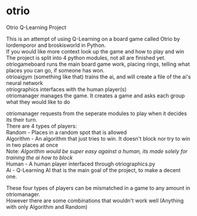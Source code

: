 # otrio
Otrio Q-Learning Project

This is an attempt of using Q-Learning on a board game called Otrio by lordemporor and broskisworld in Python.  
If you would like more context look up the game and how to play and win  
The project is split into 4 python modules, not all are finished yet.  
otriogameboard runs the main board game work, placing rings, telling what places you can go, if someone has won.  
otrioaigym (something like that) trains the ai, and will create a file of the ai's neural network  
otriographics interfaces with the human player(s)  
otriomanager manages the game. It creates a game and asks each group what they would like to do  
  
otriomanager requests from the seperate modules to play when it decides its their turn.  
There are 4 types of players:  
Random - Places in a random spot that is allowed  
Algorithm - An algorithm that just tries to win. It doesn't block nor try to win in two places at once  
 Note: *Algorithm would be super easy against a human, its made solely for training the ai how to block*  
Human - A human player interfaced through otriographics.py  
Ai - Q-Learning AI that is the main goal of the project, to make a decent one.  
  
These four types of players can be mismatched in a game to any amount in otriomanager.  
However there are some combinations that wouldn't work well (Anything with only Algorithm and Random)  
